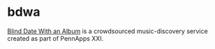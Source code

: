 # bdwa
[Blind Date With an Album](https://bdwa.herokuapp.com) is a crowdsourced music-discovery service created as part of PennApps XXI. 